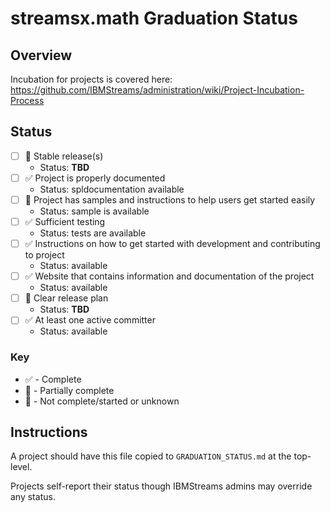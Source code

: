 # streamsx.math Graduation Status


## Overview
Incubation for projects is covered here: https://github.com/IBMStreams/administration/wiki/Project-Incubation-Process

## Status

- [ ] :red_circle: Stable release(s)
  * Status: **TBD**
- [ ] :white_check_mark: Project is properly documented
  * Status: spldocumentation available
- [ ] :large_orange_diamond: Project has samples and instructions to help users get started easily
  * Status: sample is available
- [ ] :white_check_mark: Sufficient testing
  * Status: tests are available
- [ ] :white_check_mark: Instructions on how to get started with development and contributing to project
  * Status: available
- [ ] :white_check_mark: Website that contains information and documentation of the project
  * Status: available
- [ ] :large_orange_diamond: Clear release plan
  * Status: **TBD**
- [ ] :white_check_mark: At least one active committer
  * Status: available

### Key
* :white_check_mark: - Complete
* :large_orange_diamond: - Partially complete
* :red_circle: - Not complete/started or unknown

## Instructions
A project should have this file copied to `GRADUATION_STATUS.md` at the top-level.

Projects self-report their status though IBMStreams admins may override any status.
